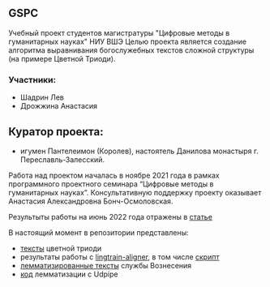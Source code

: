 ## GSPC
Учебный проект студентов магистратуры "Цифровые методы в гуманитарных науках" НИУ ВШЭ
Целью проекта является создание алгоритма выравнивания богослужебных текстов сложной структуры (на примере Цветной Триоди). 
  
### Участники:
- Шадрин Лев
- Дрожжина Анастасия

## Куратор проекта:
- игумен Пантелеимон (Королев), настоятель Данилова монастыря г. Переславль-Залесский.  

Работа над проектом началась в ноябре 2021 года в рамках программного проектного семинара “Цифровые методы в гуманитарных науках”. Консультативную поддержку проекту оказывает Анастасия Александровна Бонч-Осмоловская.

Результыты работы на июнь 2022 года отражены в [статье](https://docs.google.com/document/d/1oPYhCNvFoHMecgpCRM75nKpG1uwgGyvd/edit#)

В настоящий момент в репозитории представлены:
- [тексты](https://github.com/Drozhzhinastya/GSPC/tree/main/texts) цветной триоди
- результаты работы с [lingtrain-aligner](https://github.com/Drozhzhinastya/GSPC/tree/main/archive/lingtrain), в том числе [скрипт](https://github.com/Drozhzhinastya/GSPC/tree/main/scripts/aligners)
- [лемматизированные тексты](https://github.com/Drozhzhinastya/GSPC/tree/main/lemmatization) службы Вознесения 
- [код](https://github.com/Drozhzhinastya/GSPC/tree/main/scripts/lemmatization) лемматизации с Udpipe





